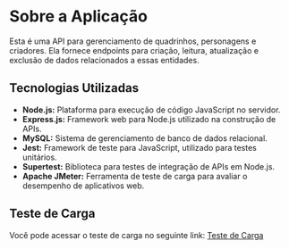 <h1>Sobre a Aplicação</h1>
<p>Esta é uma API para gerenciamento de quadrinhos, personagens e criadores. Ela fornece endpoints para criação, leitura, atualização e exclusão de dados relacionados a essas entidades.</p>
<h2>Tecnologias Utilizadas</h2>
<ul>
    <li><strong>Node.js:</strong> Plataforma para execução de código JavaScript no servidor.</li>
    <li><strong>Express.js:</strong> Framework web para Node.js utilizado na construção de APIs.</li>
    <li><strong>MySQL:</strong> Sistema de gerenciamento de banco de dados relacional.</li>
    <li><strong>Jest:</strong> Framework de teste para JavaScript, utilizado para testes unitários.</li>
    <li><strong>Supertest:</strong> Biblioteca para testes de integração de APIs em Node.js.</li>
    <li><strong>Apache JMeter:</strong> Ferramenta de teste de carga para avaliar o desempenho de aplicativos web.</li>
</ul>

<h2>Teste de Carga</h2>
<p>Você pode acessar o teste de carga no seguinte link: <a href="https://docs.google.com/spreadsheets/d/10xLnsPFXG9kYOZmgjz2tXUTr5qpXuIO0SIkxT2O2MMY/edit?usp=sharing">Teste de Carga</a></p>
